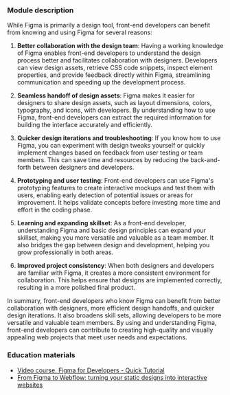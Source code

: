 ### Module description
While Figma is primarily a design tool, front-end developers can benefit from knowing and
using Figma for several reasons:

1. **Better collaboration with the design team**: Having a working knowledge of Figma enables 
front-end developers to understand the design process better and facilitates collaboration
with designers. Developers can view design assets, retrieve CSS code snippets, inspect element
properties, and provide feedback directly within Figma, streamlining communication and 
speeding up the development process.

2. **Seamless handoff of design assets**: Figma makes it easier for designers to share design assets,
such as layout dimensions, colors, typography, and icons, with developers. By understanding
how to use Figma, front-end developers can extract the required information for building the 
interface accurately and efficiently.

3. **Quicker design iterations and troubleshooting**: If you know how to use Figma, you can 
experiment with design tweaks yourself or quickly implement changes based on feedback from 
user testing or team members. This can save time and resources by reducing the back-and-forth 
between designers and developers.

4. **Prototyping and user testing**: Front-end developers can use Figma's prototyping features 
to create interactive mockups and test them with users, enabling early detection of potential 
issues or areas for improvement. It helps validate concepts before investing more time and
effort in the coding phase.

5. **Learning and expanding skillset**: As a front-end developer, understanding Figma and basic 
design principles can expand your skillset, making you more versatile and valuable as a team 
member. It also bridges the gap between design and development, helping you grow professionally
in both areas.

6. **Improved project consistency**: When both designers and developers are familiar with Figma, 
it creates a more consistent environment for collaboration. This helps ensure that designs 
are implemented correctly, resulting in a more polished final product.

In summary, front-end developers who know Figma can benefit from better collaboration with 
designers, more efficient design handoffs, and quicker design iterations. It also broadens 
skill sets, allowing developers to be more versatile and valuable team members. By using and 
understanding Figma, front-end developers can contribute to creating high-quality and visually 
appealing web projects that meet user needs and expectations.

### Education materials
* [Video course. Figma for Developers - Quick Tutorial](https://www.youtube.com/playlist?list=PL7e8VJ_ZN6epq-oiYOufiuPI-fpDC2Mby)
* [From Figma to Webflow: turning your static designs into interactive websites](https://webflow.com/blog/from-figma-to-webflow-turning-your-static-designs-into-interactive-websites)
